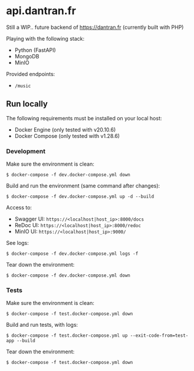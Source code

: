 # api.dantran.fr

Still a WIP.. future backend of https://dantran.fr (currently built with PHP)

Playing with the following stack:
* Python (FastAPI)
* MongoDB
* MinIO

Provided endpoints:
* `/music`

## Run locally

The following requirements must be installed on your local host:
* Docker Engine (only tested with v20.10.6)
* Docker Compose (only tested with v1.28.6)

### Development

Make sure the environment is clean:

```
$ docker-compose -f dev.docker-compose.yml down
```

Build and run the environment (same command after changes):

```
$ docker-compose -f dev.docker-compose.yml up -d --build
```

Access to:
* Swagger UI: `https://<localhost|host_ip>:8000/docs`
* ReDoc UI: `https://<localhost|host_ip>:8000/redoc`
* MinIO UI: `https://<localhost|host_ip>:9000/`

See logs:

```
$ docker-compose -f dev.docker-compose.yml logs -f
```

Tear down the environment:

```
$ docker-compose -f dev.docker-compose.yml down
```

### Tests

Make sure the environment is clean:

```
$ docker-compose -f test.docker-compose.yml down
```

Build and run tests, with logs:

```
$ docker-compose -f test.docker-compose.yml up --exit-code-from=test-app --build
```

Tear down the environment:

```
$ docker-compose -f test.docker-compose.yml down
```
